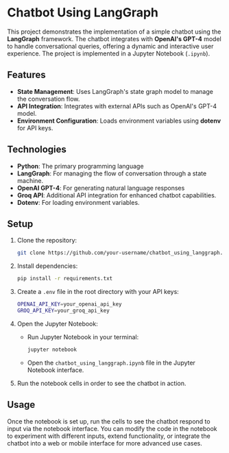 # Chatbot Using LangGraph

This project demonstrates the implementation of a simple chatbot using the **LangGraph** framework. The chatbot integrates with **OpenAI's GPT-4** model to handle conversational queries, offering a dynamic and interactive user experience. The project is implemented in a Jupyter Notebook (`.ipynb`).

## Features

- **State Management**: Uses LangGraph's state graph model to manage the conversation flow.
- **API Integration**: Integrates with external APIs such as OpenAI's GPT-4 model.
- **Environment Configuration**: Loads environment variables using **dotenv** for API keys.

## Technologies

- **Python**: The primary programming language
- **LangGraph**: For managing the flow of conversation through a state machine.
- **OpenAI GPT-4**: For generating natural language responses
- **Groq API**: Additional API integration for enhanced chatbot capabilities.
- **Dotenv**: For loading environment variables.

## Setup

1. Clone the repository:
    ```bash
    git clone https://github.com/your-username/chatbot_using_langgraph.git
    ```

2. Install dependencies:
    ```bash
    pip install -r requirements.txt
    ```

3. Create a `.env` file in the root directory with your API keys:
    ```bash
    OPENAI_API_KEY=your_openai_api_key
    GROQ_API_KEY=your_groq_api_key
    ```

4. Open the Jupyter Notebook:
    - Run Jupyter Notebook in your terminal:
      ```bash
      jupyter notebook
      ```
    - Open the `chatbot_using_langgraph.ipynb` file in the Jupyter Notebook interface.

5. Run the notebook cells in order to see the chatbot in action.

## Usage

Once the notebook is set up, run the cells to see the chatbot respond to input via the notebook interface. You can modify the code in the notebook to experiment with different inputs, extend functionality, or integrate the chatbot into a web or mobile interface for more advanced use cases.

